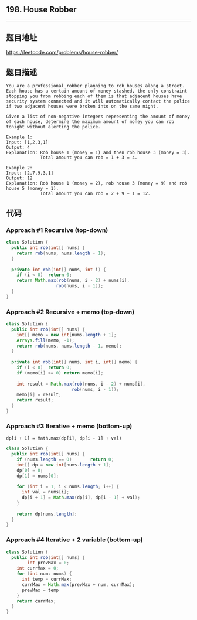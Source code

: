 ## 198. House Robber

----
## 题目地址

https://leetcode.com/problems/house-robber/

## 题目描述
```
You are a professional robber planning to rob houses along a street. Each house has a certain amount of money stashed, the only constraint stopping you from robbing each of them is that adjacent houses have security system connected and it will automatically contact the police if two adjacent houses were broken into on the same night.

Given a list of non-negative integers representing the amount of money of each house, determine the maximum amount of money you can rob tonight without alerting the police.

Example 1:
Input: [1,2,3,1]
Output: 4
Explanation: Rob house 1 (money = 1) and then rob house 3 (money = 3).
             Total amount you can rob = 1 + 3 = 4.

Example 2:
Input: [2,7,9,3,1]
Output: 12
Explanation: Rob house 1 (money = 2), rob house 3 (money = 9) and rob house 5 (money = 1).
             Total amount you can rob = 2 + 9 + 1 = 12.
```

## 代码

### Approach #1 Recursive (top-down)

```java
class Solution {
  public int rob(int[] nums) {
    return rob(nums, nums.length - 1);
  }
  
  private int rob(int[] nums, int i) {
    if (i < 0)	return 0;
    return Math.max(rob(nums, i - 2) + nums[i],
                   rob(nums, i - 1));
  }
}
```

### Approach #2 Recursive + memo (top-down)

```java
class Solution {
  public int rob(int[] nums) {
    int[] memo = new int[nums.length + 1];
    Arrays.fill(memo, -1);
    return rob(nums, nums.length - 1, memo);
  }
  
  private int rob(int[] nums, int i, int[] memo) {
    if (i < 0)	return 0;
    if (memo[i] >= 0) return memo[i];
    
    int result = Math.max(rob(nums, i - 2) + nums[i],
                         rob(nums, i - 1));
    memo[i] = result;
    return result;
  }
}
```

### Approach #3 Iterative + memo (bottom-up)

`dp[i + 1] = Math.max(dp[i], dp[i - 1] + val)`

```java
class Solution {
  public int rob(int[] nums) {
    if (nums.length == 0)		return 0;
    int[] dp = new int[nums.length + 1];
    dp[0] = 0;
    dp[1] = nums[0];
    
    for (int i = 1; i < nums.length; i++) {
      int val = nums[i];
      dp[i + 1] = Math.max(dp[i], dp[i - 1] + val);
    }
    
    return dp[nums.length];
  }
}
```

### Approach #4 Iterative + 2 variable (bottom-up)

```java
class Solution {
  public int rob(int[] nums) {
		int prevMax = 0;
    int currMax = 0;
    for (int num: nums) {
      int temp = currMax;
      currMax = Math.max(prevMax + num, currMax);
      prevMax = temp
    }
    return currMax;
  }
}
```















